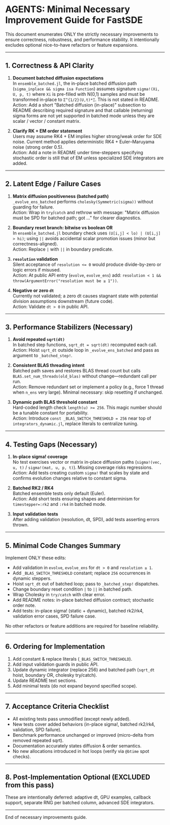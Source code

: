 # AGENTS: Minimal Necessary Improvement Guide for FastSDE

This document enumerates ONLY the strictly necessary improvements to ensure correctness, robustness, and performance stability. It intentionally excludes optional nice-to-have refactors or feature expansions.

---
## 1. Correctness & API Clarity

1. **Document batched diffusion expectations**  
   In `ensemble_batched.jl`, the in-place batched diffusion path (`sigma_inplace && sigma isa Function`) assumes signature `sigma!(Xi, U, p, t)` where `Xi` is pre-filled with N(0,1) samples and must be transformed in-place to `Σ^{1/2}(U,t)*Ξ`. This is not stated in README.  
   Action: Add a short "Batched diffusion (in-place)" subsection to README describing required signature and that callable (returning) sigma forms are not yet supported in batched mode unless they are scalar / vector / constant matrix.

2. **Clarify RK + EM order statement**  
   Users may assume RK4 + EM implies higher strong/weak order for SDE noise. Current method applies deterministic RK4 + Euler–Maruyama noise (strong order 0.5).  
   Action: Add a note in README under time-steppers specifying stochastic order is still that of EM unless specialized SDE integrators are added.

---
## 2. Latent Edge / Failure Cases

1. **Matrix diffusion positiveness (batched path)**  
   `_evolve_ens_batched` performs `cholesky(Symmetric(sigma))` without guarding for failure.  
   Action: Wrap in `try`/`catch` and rethrow with message: "Matrix diffusion must be SPD for batched path; got ..." for clearer diagnostics.

2. **Boundary reset branch: bitwise vs boolean OR**  
   In `ensemble_batched.jl` boundary check uses `(U[i,j] < lo) | (U[i,j] > hi)`; using `||` avoids accidental scalar promotion issues (minor but correctness-aligned).  
   Action: Replace `|` with `||` in boundary predicate.

3. **`resolution` validation**  
   Silent acceptance of `resolution <= 0` would produce divide-by-zero or logic errors if misused.  
   Action: At public API entry (`evolve`, `evolve_ens`) add: `resolution < 1 && throw(ArgumentError("resolution must be ≥ 1"))`.

4. **Negative or zero `dt`**  
   Currently not validated; a zero dt causes stagnant state with potential division assumptions downstream (future code).  
   Action: Validate `dt > 0` in public API.

---
## 3. Performance Stabilizers (Necessary)

1. **Avoid repeated `sqrt(dt)`**  
   In batched step functions, `sqrt_dt = sqrt(dt)` recomputed each call.  
   Action: Hoist `sqrt_dt` outside loop in `_evolve_ens_batched` and pass as argument to `_batched_step!`.

2. **Consistent BLAS threading intent**  
   Batched path saves and restores BLAS thread count but calls `BLAS.set_num_threads(old_blas)` without change—redundant call per run.  
   Action: Remove redundant set or implement a policy (e.g., force 1 thread when `n_ens` very large). Minimal necessary: skip resetting if unchanged.

3. **Dynamic path BLAS threshold constant**  
   Hard-coded length check `length(u) >= 256`. This magic number should be a tunable constant for portability.  
   Action: Introduce `const _BLAS_SWITCH_THRESHOLD = 256` near top of `integrators_dynamic.jl`, replace literals to centralize tuning.

---
## 4. Testing Gaps (Necessary)

1. **In-place sigma! coverage**  
   No test exercises vector or matrix in-place diffusion paths (`sigma!(vec, u, t)` / `sigma!(mat, u, p, t)`). Missing coverage risks regressions.  
   Action: Add tests creating custom `sigma!` that scales by state and confirms evolution changes relative to constant sigma.

2. **Batched RK2 / RK4**  
   Batched ensemble tests only default (Euler).  
   Action: Add short tests ensuring shapes and determinism for `timestepper=:rk2` and `:rk4` in batched mode.

3. **Input validation tests**  
   After adding validation (resolution, dt, SPD), add tests asserting errors thrown.

---
## 5. Minimal Code Changes Summary

Implement ONLY these edits:
- Add validation in `evolve`, `evolve_ens` for `dt > 0` and `resolution ≥ 1`.
- Add `_BLAS_SWITCH_THRESHOLD` constant; replace `256` occurrences in dynamic steppers.
- Hoist `sqrt_dt` out of batched loop; pass to `_batched_step!` dispatches.
- Change boundary reset condition `|` to `||` in batched path.
- Wrap Cholesky in `try/catch` with clear error.
- Add README notes: in-place batched diffusion contract; stochastic order note.
- Add tests: in-place sigma! (static + dynamic), batched rk2/rk4, validation error cases, SPD failure case.

No other refactors or feature additions are required for baseline reliability.

---
## 6. Ordering for Implementation

1. Add constant & replace literals (`_BLAS_SWITCH_THRESHOLD`).
2. Add input validation guards in public API.
3. Update dynamic integrator (replace 256) and batched path (`sqrt_dt` hoist, boundary OR, cholesky try/catch).
4. Update README text sections.
5. Add minimal tests (do not expand beyond specified scope).

---
## 7. Acceptance Criteria Checklist

- All existing tests pass unmodified (except newly added).  
- New tests cover added behaviors (in-place sigma!, batched rk2/rk4, validation, SPD failure).  
- Benchmark performance unchanged or improved (micro-delta from removed repeated sqrt).  
- Documentation accurately states diffusion & order semantics.  
- No new allocations introduced in hot loops (verify via `@btime` spot checks).  

---
## 8. Post-Implementation Optional (EXCLUDED from this pass)
These are intentionally deferred: adaptive dt, GPU examples, callback support, separate RNG per batched column, advanced SDE integrators.

---
End of necessary improvements guide.
